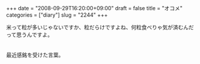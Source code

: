 +++
date = "2008-09-29T16:20:00+09:00"
draft = false
title = "オコメ"
categories = ["diary"]
slug = "2244"
+++

米って粒が多いじゃないですか、粒だらけですよね、何粒食べりゃ気が済むんだって思うんですよ。<br><br><br>最近感銘を受けた言葉。<br>
